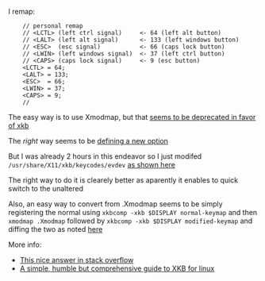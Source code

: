 I remap:
```
	// personal remap
	// <LCTL> (left ctrl signal)     <- 64 (left alt button)
	// <LALT> (left alt signal)      <- 133 (left windows button)
	// <ESC>  (esc signal)           <- 66 (caps lock button)
	// <LWIN> (left windows signal)  <- 37 (left ctrl button)
	// <CAPS> (caps lock signal)     <- 9 (esc button)
	<LCTL> = 64;
	<LALT> = 133;
	<ESC>  = 66;
	<LWIN> = 37;
	<CAPS> = 9;
	//
```

The easy way is to use Xmodmap, but that [seems to be deprecated in favor of xkb](https://askubuntu.com/questions/325272/permanent-xmodmap-in-ubuntu-13-04/858272#858272)

The *right* way seems to be [defining a new option](https://unix.stackexchange.com/questions/212573/how-can-i-make-backspace-act-as-escape-using-setxkbmap/215062#215062)

But I was already 2 hours in this endeavor so I just modifed `/usr/share/X11/xkb/keycodes/evdev` [as shown here](https://unix.stackexchange.com/questions/245576/using-xkb-to-remap-quote-and-right-control/245580#245580)

The right way to do it is clearely better as aparently it enables to quick switch to the unaltered

Also, an easy way to convert from .Xmodmap seems to be simply registering the normal using `xkbcomp -xkb $DISPLAY normal-keymap` and then `xmodmap .Xmodmap` followed by `xkbcomp -xkb $DISPLAY modified-keymap` and diffing the two as noted [here](https://unix.stackexchange.com/a/202885)

More info:
- [This nice answer in stack overflow](https://askubuntu.com/a/423245)
- [A simple, humble but comprehensive guide to XKB for linux](https://medium.com/@damko/a-simple-humble-but-comprehensive-guide-to-xkb-for-linux-6f1ad5e13450)

